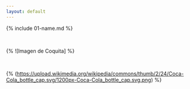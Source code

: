 ```yaml
---
layout: default
---
```


{% include 01-name.md %}

<br>

{% ![Imagen de Coquita] %}

<br>

{% (https://upload.wikimedia.org/wikipedia/commons/thumb/2/24/Coca-Cola_bottle_cap.svg/1200px-Coca-Cola_bottle_cap.svg.png) %}


